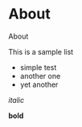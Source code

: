 # About

About

This is a sample list
* simple test
* another one
* yet another

*italic*

**bold**

